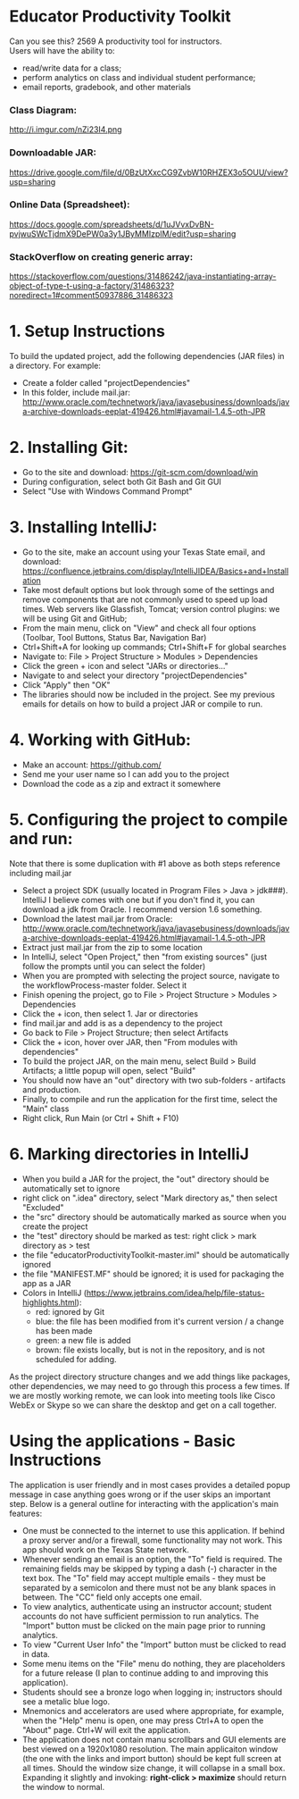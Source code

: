 # Educator Productivity Toolkit
Can you see this? 2569
A productivity tool for instructors.     
Users will have the ability to:
 - read/write data for a class;
 - perform analytics on class and individual student performance;
 - email reports, gradebook, and other materials

### Class Diagram:    
http://i.imgur.com/nZi23I4.png
### Downloadable JAR:    
https://drive.google.com/file/d/0BzUtXxcCG9ZvbW10RHZEX3o5OUU/view?usp=sharing
### Online Data (Spreadsheet):     
https://docs.google.com/spreadsheets/d/1uJVvxDvBN-pvjwuSWcTjdmX9DePW0a3y1JByMMIzpIM/edit?usp=sharing
### StackOverflow on creating generic array:        
https://stackoverflow.com/questions/31486242/java-instantiating-array-object-of-type-t-using-a-factory/31486323?noredirect=1#comment50937886_31486323

# 1. Setup Instructions

To build the updated project, add the following dependencies (JAR files) in a directory. For example:
 - Create a folder called "projectDependencies"
 - In this folder, include mail.jar: 
   http://www.oracle.com/technetwork/java/javasebusiness/downloads/java-archive-downloads-eeplat-419426.html#javamail-1.4.5-oth-JPR

# 2. Installing Git: 
- Go to the site and download: https://git-scm.com/download/win
- During configuration, select both Git Bash and Git GUI
- Select "Use with Windows Command Prompt"

# 3. Installing IntelliJ:
- Go to the site, make an account using your Texas State email, and download:
https://confluence.jetbrains.com/display/IntelliJIDEA/Basics+and+Installation
- Take most default options but look through some of the settings and remove components that are not commonly used to speed up load times. Web servers like Glassfish, Tomcat; version control plugins: we will be using Git and GitHub;
- From the main menu, click on "View" and check all four options (Toolbar, Tool Buttons, Status Bar, Navigation Bar)
- Ctrl+Shift+A for looking up commands; Ctrl+Shift+F for global searches
- Navigate to: File > Project Structure > Modules > Dependencies
- Click the green + icon and select "JARs or directories..."
- Navigate to and select your directory "projectDependencies"
- Click "Apply" then "OK"
- The libraries should now be included in the project. See my previous emails for details on how to build a project JAR or     compile to run. 

# 4. Working with GitHub:
- Make an account: https://github.com/
- Send me your user name so I can add you to the project
- Download the code as a zip and extract it somewhere

# 5. Configuring the project to compile and run:
Note that there is some duplication with #1 above as both steps reference including mail.jar

- Select a project SDK (usually located in Program Files > Java > jdk###). IntelliJ I believe comes with one but if you don't find it, you can download a jdk from Oracle. I recommend version 1.6 something. 
- Download the latest mail.jar from Oracle: 
http://www.oracle.com/technetwork/java/javasebusiness/downloads/java-archive-downloads-eeplat-419426.html#javamail-1.4.5-oth-JPR
- Extract just mail.jar from the zip to some location
- In IntelliJ, select "Open Project," then "from existing sources" (just follow the prompts until you can select the folder)
- When you are prompted with selecting the project source, navigate to the workflowProcess-master folder. Select it
- Finish opening the project, go to File > Project Structure > Modules > Dependencies
- Click the + icon, then select 1. Jar or directories
- find mail.jar and add is as a dependency to the project
- Go back to File > Project Structure; then select Artifacts
- Click the + icon, hover over JAR, then "From modules with dependencies"
- To build the project JAR, on the main menu, select Build > Build Artifacts; a little popup will open, select "Build"
- You should now have an "out" directory with two sub-folders - artifacts and production. 
- Finally, to compile and run the application for the first time, select the "Main" class
- Right click, Run Main (or Ctrl + Shift + F10)

# 6. Marking directories in IntelliJ
- When you build a JAR for the project, the "out" directory should be automatically set to ignore
- right click on ".idea" directory, select "Mark directory as," then select "Excluded"
- the "src" directory should be automatically marked as source when you create the project
- the "test" directory should be marked as test: right click > mark directory as > test
- the file "educatorProductivityToolkit-master.iml" should be automatically ignored
- the file "MANIFEST.MF" should be ignored; it is used for packaging the app as a JAR
- Colors in IntelliJ (https://www.jetbrains.com/idea/help/file-status-highlights.html):
    - red: ignored by Git
    - blue: the file has been modified from it's current version / a change has been made
    - green: a new file is added
    - brown: file exists locally, but is not in the repository, and is not scheduled for adding. 

As the project directory structure changes and we add things like packages, other dependencies, we may need to go through this process a few times.
If we are mostly working remote, we can look into meeting tools like Cisco WebEx or Skype so we can share the desktop and get on a call together.

# Using the applications - Basic Instructions
The application is user friendly and in most cases provides a detailed popup message in case anything goes wrong or if the user skips an important step. Below is a general outline for interacting with the application's main features:

 - One must be connected to the internet to use this application. If behind a proxy server and/or a firewall, some functionality may not work. This app should work on the Texas State network. 
 - Whenever sending an email is an option, the "To" field is required. The remaining fields may be skipped by typing a dash (-) character in the text box. The "To" field may accept multiple emails - they must be separated by a semicolon and there must not be any blank spaces in between. The "CC" field only accepts one email. 
 - To view analytics, authenticate using an instructor account; student accounts do not have sufficient permission to run analytics. The "Import" button must be clicked on the main page prior to running analytics. 
 - To view "Current User Info" the "Import" button must be clicked to read in data. 
 - Some menu items on the "File" menu do nothing, they are placeholders for a future release (I plan to continue adding to and improving this application). 
 - Students should see a bronze logo when logging in; instructors should see a metalic blue logo.  
 - Mnemonics and accelerators are used where appropriate, for example, when the "Help" menu is open, one may press Ctrl+A to open the "About" page. Ctrl+W will exit the application.
 - The application does not contain manu scrollbars and GUI elements are best viewed on a 1920x1080 resolution. The main applicaiton window (the one with the links and import button) should be kept full screen at all times. Should the window size change, it will collapse in a small box. Expanding it slightly and invoking: **right-click > maximize** should return the window to normal. 
